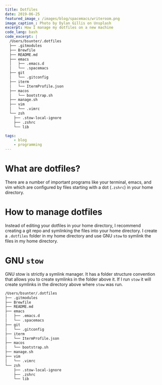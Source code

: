 ```yaml
---
title: Dotfiles
date: 2019-06-25
featured_image_: /images/blog/spacemacs/writeroom.png
image_caption_: Photo by Dylan Gillis on Unsplash
excerpt: How I manage my dotfiles on a new machine
code_lang: bash
code_excerpt: |
  /Users/bsunter/.dotfiles
  ├── .gitmodules
  ├── Brewfile
  ├── README.md
  ├── emacs
  │   ├── .emacs.d
  │   └── .spacemacs
  ├── git
  │   └── .gitconfig
  ├── iterm
  │   └── ItermProfile.json
  ├── macos
  │   └── bootstrap.sh
  ├── manage.sh
  ├── vim
  │   └── .vimrc
  └── zsh
  	├── .stow-local-ignore
  	├── .zshrc
  	└── lib

tags:
    - blog
    - programming
---
```


# What are dotfiles?
There are a number of important programs like your terminal, emacs, and vim which are configured by files starting with a dot (`.zshrc`) in your home directory.

# How to manage dotfiles
Instead of editing your dotfiles in your home directory, I recommend creating a git repo and symlinking the files into your home directory. I create a `.dotfiles` folder in my home directory and use GNU `stow` to symlink the files in my home directory.

# GNU `stow`
GNU stow is strictly a symlink manager. It has a folder structure convention that allows you to create symlinks in the folder above it. If I run `stow` it will create symlinks in the directory above where `stow` was run.

``` bash
/Users/bsunter/.dotfiles
├── .gitmodules
├── Brewfile
├── README.md
├── emacs
│   ├── .emacs.d
│   └── .spacemacs
├── git
│   └── .gitconfig
├── iterm
│   └── ItermProfile.json
├── macos
│   └── bootstrap.sh
├── manage.sh
├── vim
│   └── .vimrc
└── zsh
    ├── .stow-local-ignore
    ├── .zshrc
    └── lib
```
